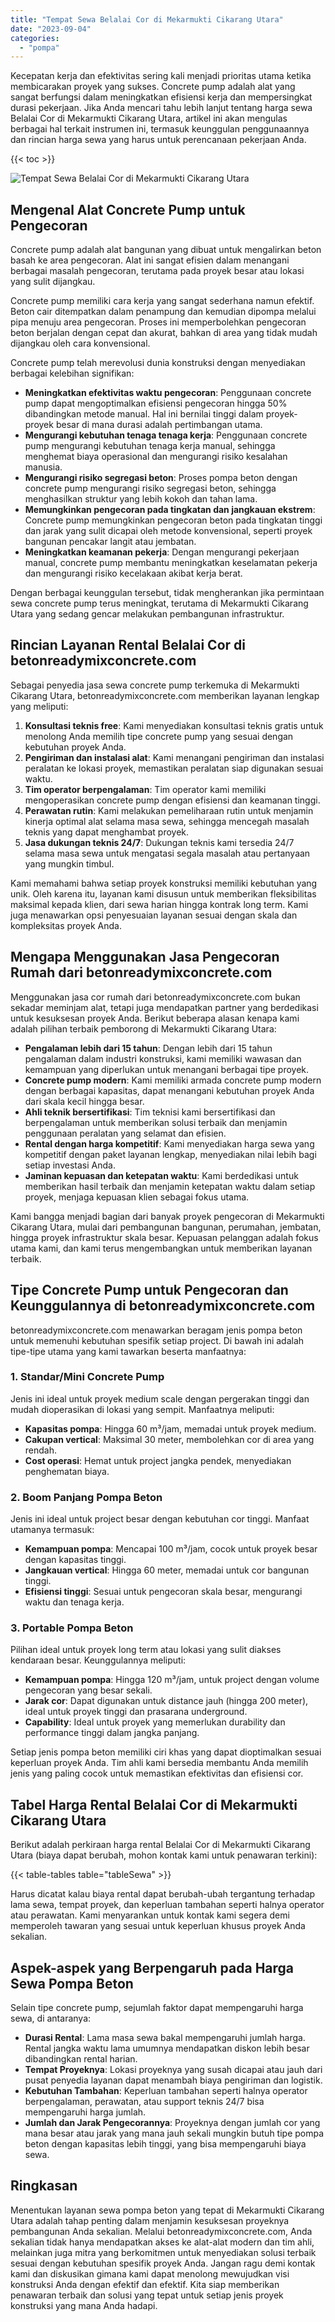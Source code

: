 ```yaml
---
title: "Tempat Sewa Belalai Cor di Mekarmukti Cikarang Utara"
date: "2023-09-04"
categories: 
  - "pompa"
---
```


Kecepatan kerja dan efektivitas sering kali menjadi prioritas utama ketika membicarakan proyek yang sukses. Concrete pump adalah alat yang sangat berfungsi dalam meningkatkan efisiensi kerja dan mempersingkat durasi pekerjaan. Jika Anda mencari tahu lebih lanjut tentang harga sewa Belalai Cor di Mekarmukti Cikarang Utara, artikel ini akan mengulas berbagai hal terkait instrumen ini, termasuk keunggulan penggunaannya dan rincian harga sewa yang harus untuk perencanaan pekerjaan Anda.

{{< toc >}}

![Tempat Sewa Belalai Cor di Mekarmukti Cikarang Utara](https://betoncor8.github.io/pump/concrete-pump%20(16).png)

## Mengenal Alat Concrete Pump untuk Pengecoran

Concrete pump adalah alat bangunan yang dibuat untuk mengalirkan beton basah ke area pengecoran. Alat ini sangat efisien dalam menangani berbagai masalah pengecoran, terutama pada proyek besar atau lokasi yang sulit dijangkau.

Concrete pump memiliki cara kerja yang sangat sederhana namun efektif. Beton cair ditempatkan dalam penampung dan kemudian dipompa melalui pipa menuju area pengecoran. Proses ini memperbolehkan pengecoran beton berjalan dengan cepat dan akurat, bahkan di area yang tidak mudah dijangkau oleh cara konvensional.

Concrete pump telah merevolusi dunia konstruksi dengan menyediakan berbagai kelebihan signifikan:

- **Meningkatkan efektivitas waktu pengecoran**: Penggunaan concrete pump dapat mengoptimalkan efisiensi pengecoran hingga 50% dibandingkan metode manual. Hal ini bernilai tinggi dalam proyek-proyek besar di mana durasi adalah pertimbangan utama.
- **Mengurangi kebutuhan tenaga tenaga kerja**: Penggunaan concrete pump mengurangi kebutuhan tenaga kerja manual, sehingga menghemat biaya operasional dan mengurangi risiko kesalahan manusia.
- **Mengurangi risiko segregasi beton**: Proses pompa beton dengan concrete pump mengurangi risiko segregasi beton, sehingga menghasilkan struktur yang lebih kokoh dan tahan lama.
- **Memungkinkan pengecoran pada tingkatan dan jangkauan ekstrem**: Concrete pump memungkinkan pengecoran beton pada tingkatan tinggi dan jarak yang sulit dicapai oleh metode konvensional, seperti proyek bangunan pencakar langit atau jembatan.
- **Meningkatkan keamanan pekerja**: Dengan mengurangi pekerjaan manual, concrete pump membantu meningkatkan keselamatan pekerja dan mengurangi risiko kecelakaan akibat kerja berat.

Dengan berbagai keunggulan tersebut, tidak mengherankan jika permintaan sewa concrete pump terus meningkat, terutama di Mekarmukti Cikarang Utara yang sedang gencar melakukan pembangunan infrastruktur.

## Rincian Layanan Rental Belalai Cor di betonreadymixconcrete.com

Sebagai penyedia jasa sewa concrete pump terkemuka di Mekarmukti Cikarang Utara, betonreadymixconcrete.com memberikan layanan lengkap yang meliputi:

1. **Konsultasi teknis free**: Kami menyediakan konsultasi teknis gratis untuk menolong Anda memilih tipe concrete pump yang sesuai dengan kebutuhan proyek Anda.
2. **Pengiriman dan instalasi alat**: Kami menangani pengiriman dan instalasi peralatan ke lokasi proyek, memastikan peralatan siap digunakan sesuai waktu.
3. **Tim operator berpengalaman**: Tim operator kami memiliki mengoperasikan concrete pump dengan efisiensi dan keamanan tinggi.
4. **Perawatan rutin**: Kami melakukan pemeliharaan rutin untuk menjamin kinerja optimal alat selama masa sewa, sehingga mencegah masalah teknis yang dapat menghambat proyek.
5. **Jasa dukungan teknis 24/7**: Dukungan teknis kami tersedia 24/7 selama masa sewa untuk mengatasi segala masalah atau pertanyaan yang mungkin timbul.

Kami memahami bahwa setiap proyek konstruksi memiliki kebutuhan yang unik. Oleh karena itu, layanan kami disusun untuk memberikan fleksibilitas maksimal kepada klien, dari sewa harian hingga kontrak long term. Kami juga menawarkan opsi penyesuaian layanan sesuai dengan skala dan kompleksitas proyek Anda.

## Mengapa Menggunakan Jasa Pengecoran Rumah dari betonreadymixconcrete.com

Menggunakan jasa cor rumah dari betonreadymixconcrete.com bukan sekadar meminjam alat, tetapi juga mendapatkan partner yang berdedikasi untuk kesuksesan proyek Anda. Berikut beberapa alasan kenapa kami adalah pilihan terbaik pemborong di Mekarmukti Cikarang Utara:

- **Pengalaman lebih dari 15 tahun**: Dengan lebih dari 15 tahun pengalaman dalam industri konstruksi, kami memiliki wawasan dan kemampuan yang diperlukan untuk menangani berbagai tipe proyek.
- **Concrete pump modern**: Kami memiliki armada concrete pump modern dengan berbagai kapasitas, dapat menangani kebutuhan proyek Anda dari skala kecil hingga besar.
- **Ahli teknik bersertifikasi**: Tim teknisi kami bersertifikasi dan berpengalaman untuk memberikan solusi terbaik dan menjamin penggunaan peralatan yang selamat dan efisien.
- **Rental dengan harga kompetitif**: Kami menyediakan harga sewa yang kompetitif dengan paket layanan lengkap, menyediakan nilai lebih bagi setiap investasi Anda.
- **Jaminan kepuasan dan ketepatan waktu**: Kami berdedikasi untuk memberikan hasil terbaik dan menjamin ketepatan waktu dalam setiap proyek, menjaga kepuasan klien sebagai fokus utama.

Kami bangga menjadi bagian dari banyak proyek pengecoran di Mekarmukti Cikarang Utara, mulai dari pembangunan bangunan, perumahan, jembatan, hingga proyek infrastruktur skala besar. Kepuasan pelanggan adalah fokus utama kami, dan kami terus mengembangkan untuk memberikan layanan terbaik.

## Tipe Concrete Pump untuk Pengecoran dan Keunggulannya di betonreadymixconcrete.com

betonreadymixconcrete.com menawarkan beragam jenis pompa beton untuk memenuhi kebutuhan spesifik setiap project. Di bawah ini adalah tipe-tipe utama yang kami tawarkan beserta manfaatnya:

### 1\. Standar/Mini Concrete Pump

Jenis ini ideal untuk proyek medium scale dengan pergerakan tinggi dan mudah dioperasikan di lokasi yang sempit. Manfaatnya meliputi:

- **Kapasitas pompa**: Hingga 60 m³/jam, memadai untuk proyek medium.
- **Cakupan vertical**: Maksimal 30 meter, membolehkan cor di area yang rendah.
- **Cost operasi**: Hemat untuk project jangka pendek, menyediakan penghematan biaya.

### 2\. Boom Panjang Pompa Beton

Jenis ini ideal untuk project besar dengan kebutuhan cor tinggi. Manfaat utamanya termasuk:

- **Kemampuan pompa**: Mencapai 100 m³/jam, cocok untuk proyek besar dengan kapasitas tinggi.
- **Jangkauan vertical**: Hingga 60 meter, memadai untuk cor bangunan tinggi.
- **Efisiensi tinggi**: Sesuai untuk pengecoran skala besar, mengurangi waktu dan tenaga kerja.

### 3\. Portable Pompa Beton

Pilihan ideal untuk proyek long term atau lokasi yang sulit diakses kendaraan besar. Keunggulannya meliputi:

- **Kemampuan pompa**: Hingga 120 m³/jam, untuk project dengan volume pengecoran yang besar sekali.
- **Jarak cor**: Dapat digunakan untuk distance jauh (hingga 200 meter), ideal untuk proyek tinggi dan prasarana underground.
- **Capability**: Ideal untuk proyek yang memerlukan durability dan performance tinggi dalam jangka panjang.

Setiap jenis pompa beton memiliki ciri khas yang dapat dioptimalkan sesuai keperluan proyek Anda. Tim ahli kami bersedia membantu Anda memilih jenis yang paling cocok untuk memastikan efektivitas dan efisiensi cor.

## Tabel Harga Rental Belalai Cor di Mekarmukti Cikarang Utara

Berikut adalah perkiraan harga rental Belalai Cor di Mekarmukti Cikarang Utara (biaya dapat berubah, mohon kontak kami untuk penawaran terkini):

{{< table-tables table="tableSewa" >}}

Harus dicatat kalau biaya rental dapat berubah-ubah tergantung terhadap lama sewa, tempat proyek, dan keperluan tambahan seperti halnya operator atau perawatan. Kami menyarankan untuk kontak kami segera demi memperoleh tawaran yang sesuai untuk keperluan khusus proyek Anda sekalian.

## Aspek-aspek yang Berpengaruh pada Harga Sewa Pompa Beton

Selain tipe concrete pump, sejumlah faktor dapat mempengaruhi harga sewa, di antaranya:

- **Durasi Rental**: Lama masa sewa bakal mempengaruhi jumlah harga. Rental jangka waktu lama umumnya mendapatkan diskon lebih besar dibandingkan rental harian.
- **Tempat Proyeknya**: Lokasi proyeknya yang susah dicapai atau jauh dari pusat penyedia layanan dapat menambah biaya pengiriman dan logistik.
- **Kebutuhan Tambahan**: Keperluan tambahan seperti halnya operator berpengalaman, perawatan, atau support teknis 24/7 bisa mempengaruhi harga jumlah.
- **Jumlah dan Jarak Pengecorannya**: Proyeknya dengan jumlah cor yang mana besar atau jarak yang mana jauh sekali mungkin butuh tipe pompa beton dengan kapasitas lebih tinggi, yang bisa mempengaruhi biaya sewa.

## Ringkasan

Menentukan layanan sewa pompa beton yang tepat di Mekarmukti Cikarang Utara adalah tahap penting dalam menjamin kesuksesan proyeknya pembangunan Anda sekalian. Melalui betonreadymixconcrete.com, Anda sekalian tidak hanya mendapatkan akses ke alat-alat modern dan tim ahli, melainkan juga mitra yang berkomitmen untuk menyediakan solusi terbaik sesuai dengan kebutuhan spesifik proyek Anda. Jangan ragu demi kontak kami dan diskusikan gimana kami dapat menolong mewujudkan visi konstruksi Anda dengan efektif dan efektif. Kita siap memberikan penawaran terbaik dan solusi yang tepat untuk setiap jenis proyek konstruksi yang mana Anda hadapi.
